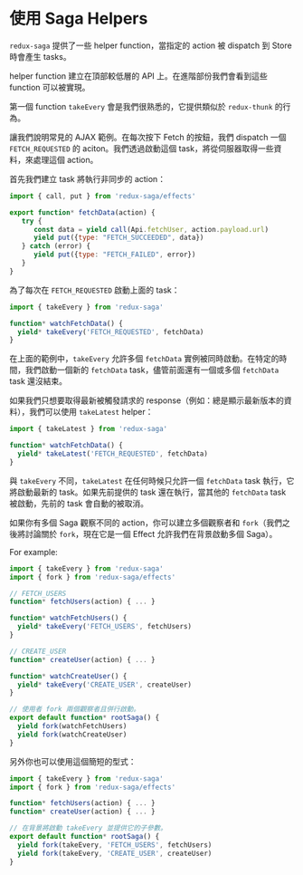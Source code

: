 # 使用 Saga Helpers

`redux-saga` 提供了一些 helper function，當指定的 action 被 dispatch 到 Store 時會產生 tasks。

helper function 建立在頂部較低層的 API 上。在進階部份我們會看到這些 function 可以被實現。

第一個 function `takeEvery` 會是我們很熟悉的，它提供類似於 `redux-thunk` 的行為。

讓我們說明常見的 AJAX 範例。在每次按下 Fetch 的按鈕，我們 dispatch 一個 `FETCH_REQUESTED` 的 aciton。我們透過啟動這個 task，將從伺服器取得一些資料，來處理這個 action。

首先我們建立 task 將執行非同步的 action：

```javascript
import { call, put } from 'redux-saga/effects'

export function* fetchData(action) {
   try {
      const data = yield call(Api.fetchUser, action.payload.url)
      yield put({type: "FETCH_SUCCEEDED", data})
   } catch (error) {
      yield put({type: "FETCH_FAILED", error})
   }
}
```

為了每次在 `FETCH_REQUESTED` 啟動上面的 task：

```javascript
import { takeEvery } from 'redux-saga'

function* watchFetchData() {
  yield* takeEvery('FETCH_REQUESTED', fetchData)
}
```

在上面的範例中，`takeEvery` 允許多個 `fetchData` 實例被同時啟動。在特定的時間，我們啟動一個新的 `fetchData` task，儘管前面還有一個或多個 `fetchData` task 還沒結束。

如果我們只想要取得最新被觸發請求的 response（例如：總是顯示最新版本的資料），我們可以使用 `takeLatest` helper：

```javascript
import { takeLatest } from 'redux-saga'

function* watchFetchData() {
  yield* takeLatest('FETCH_REQUESTED', fetchData)
}
```

與 `takeEvery` 不同，`takeLatest` 在任何時候只允許一個 `fetchData` task 執行，它將啟動最新的 task。如果先前提供的 task 還在執行，當其他的 `fetchData` task 被啟動，先前的 task 會自動的被取消。

如果你有多個 Saga 觀察不同的 action，你可以建立多個觀察者和 `fork`（我們之後將討論關於 `fork`，現在它是一個 Effect 允許我們在背景啟動多個 Saga）。

For example:

```javascript
import { takeEvery } from 'redux-saga'
import { fork } from 'redux-saga/effects'

// FETCH_USERS
function* fetchUsers(action) { ... }

function* watchFetchUsers() {
  yield* takeEvery('FETCH_USERS', fetchUsers)
}

// CREATE_USER
function* createUser(action) { ... }

function* watchCreateUser() {
  yield* takeEvery('CREATE_USER', createUser)
}

// 使用者 fork 兩個觀察者且併行啟動。
export default function* rootSaga() {
  yield fork(watchFetchUsers)
  yield fork(watchCreateUser)
}
```

另外你也可以使用這個簡短的型式：

```javascript
import { takeEvery } from 'redux-saga'
import { fork } from 'redux-saga/effects'

function* fetchUsers(action) { ... }
function* createUser(action) { ... }

// 在背景將啟動 takeEvery 並提供它的子參數。
export default function* rootSaga() {
  yield fork(takeEvery, 'FETCH_USERS', fetchUsers)
  yield fork(takeEvery, 'CREATE_USER', createUser)
}
```
